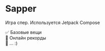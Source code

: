 # Sapper

Игра спер. Используется Jetpack Compose

:white_check_mark: Базовые вещи    
:black_square_button: Онлайн рекорды    
:black_square_button: ... :)

[](http://it-dev.pro/dev_git/sapper/1.png "Screen1")[](http://it-dev.pro/dev_git/sapper/2.png "Screen2")
